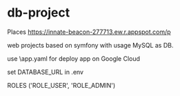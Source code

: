 # db-project
 
Places
https://innate-beacon-277713.ew.r.appspot.com/p

web projects based on symfony
with usage MySQL as DB.

use \app.yaml for deploy app on Google Cloud

set DATABASE_URL in \.env

ROLES ('ROLE_USER', 'ROLE_ADMIN')
